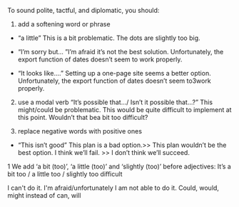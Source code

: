 To sound polite, tactful, and diplomatic, you should:
1) add a softening word or phrase

- “a little”
This is a bit problematic.
The dots are slightly too big.

- “I’m sorry but...
”I’m afraid it’s not the best solution.
Unfortunately, the export function of dates doesn’t seem to work properly.

- “It looks like....”
Setting up a one-page site seems a better option.
Unfortunately, the export function of dates doesn’t seem to3work properly.

2) use a modal verb
“It’s possible that.../ Isn’t it possible that...?”
This might/could be problematic.
This would be quite difficult to implement at this point.
Wouldn’t that bea bit too difficult?

3) replace negative words with positive ones

- “This isn’t good”
This plan is a bad option.>> This plan wouldn’t be the best option.
I think we’ll fail. >> I don’t think we’ll succeed.

1 We add ‘a bit (too)’, ‘a little (too)’ and ‘slightly (too)’ before adjectives: It’s a bit too / a little too / slightly too difficult



I can't do it. I'm afraid/unfortunately I am not able to do it. 
Could, would, might instead of can, will